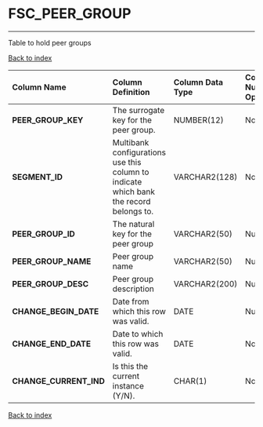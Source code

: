 # FSC_PEER_GROUP

---

Table to hold peer groups

[Back to index](./index.md)

| Column Name            | Column Definition                                                                      | Column Data Type   | Column Null Option   | PK   | FK   |
|:-----------------------|:---------------------------------------------------------------------------------------|:-------------------|:---------------------|:-----|:-----|
| **PEER_GROUP_KEY**     | The surrogate key for the peer group.                                                  | NUMBER(12)         | Not Null             | Yes  | No   |
| **SEGMENT_ID**         | Multibank configurations use this column to indicate which bank the record belongs to. | VARCHAR2(128)      | Not Null             | Yes  | No   |
| **PEER_GROUP_ID**      | The natural key for the peer group                                                     | VARCHAR2(50)       | Null                 | No   | No   |
| **PEER_GROUP_NAME**    | Peer group name                                                                        | VARCHAR2(50)       | Null                 | No   | No   |
| **PEER_GROUP_DESC**    | Peer group description                                                                 | VARCHAR2(200)      | Null                 | No   | No   |
| **CHANGE_BEGIN_DATE**  | Date from which this row was valid.                                                    | DATE               | Null                 | No   | No   |
| **CHANGE_END_DATE**    | Date to which this row was valid.                                                      | DATE               | Not Null             | No   | No   |
| **CHANGE_CURRENT_IND** | Is this the current instance (Y/N).                                                    | CHAR(1)            | Not Null             | No   | No   |

[Back to index](./index.md)